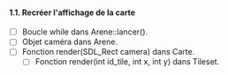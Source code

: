 ﻿#### 1.1. Recréer l'affichage de la carte

- [ ] Boucle while dans Arene::lancer().
- [ ] Objet caméra dans Arene.
- [ ] Fonction render(SDL_Rect camera) dans Carte.
  - [ ] Fonction render(int id_tile, int x, int y) dans Tileset.